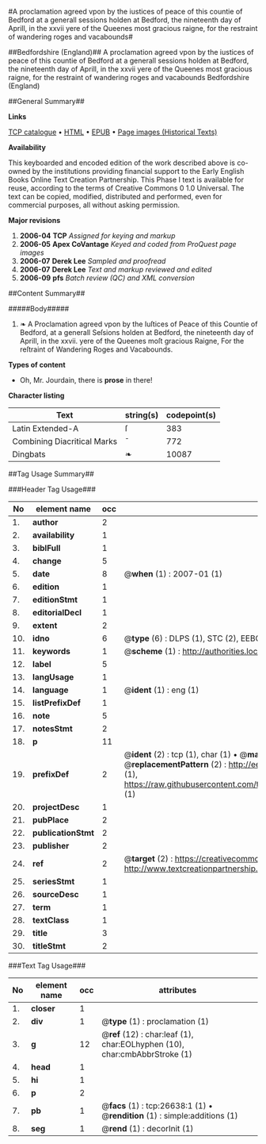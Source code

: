 #A proclamation agreed vpon by the iustices of peace of this countie of Bedford at a generall sessions holden at Bedford, the nineteenth day of Aprill, in the xxvii yere of the Queenes most gracious raigne, for the restraint of wandering roges and vacabounds#

##Bedfordshire (England)##
A proclamation agreed vpon by the iustices of peace of this countie of Bedford at a generall sessions holden at Bedford, the nineteenth day of Aprill, in the xxvii yere of the Queenes most gracious raigne, for the restraint of wandering roges and vacabounds
Bedfordshire (England)

##General Summary##

**Links**

[TCP catalogue](http://www.ota.ox.ac.uk/tcp/)  • 
[HTML](http://tei.it.ox.ac.uk/tcp/Texts-HTML/free/A07/A07474.html)  • 
[EPUB](http://tei.it.ox.ac.uk/tcp/Texts-EPUB/free/A07/A07474.epub) • 
[Page images (Historical Texts)](https://data.historicaltexts.jisc.ac.uk/view?pubId=eebo-23441327e&pageId=eebo-23441327e-26638-1)

**Availability**

This keyboarded and encoded edition of the
	       work described above is co-owned by the institutions
	       providing financial support to the Early English Books
	       Online Text Creation Partnership. This Phase I text is
	       available for reuse, according to the terms of Creative
	       Commons 0 1.0 Universal. The text can be copied,
	       modified, distributed and performed, even for
	       commercial purposes, all without asking permission.

**Major revisions**

1. __2006-04__ __TCP__ *Assigned for keying and markup*
1. __2006-05__ __Apex CoVantage__ *Keyed and coded from ProQuest page images*
1. __2006-07__ __Derek Lee__ *Sampled and proofread*
1. __2006-07__ __Derek Lee__ *Text and markup reviewed and edited*
1. __2006-09__ __pfs__ *Batch review (QC) and XML conversion*

##Content Summary##

#####Body#####

1. ❧ A Proclamation agreed vpon by the Iuſtices of Peace of this Countie of Bedford, at a generall Seſsions holden at Bedford, the nineteenth day of Aprill, in the xxvii. yere of the Queenes moſt gracious Raigne, For the reſtraint of Wandering Roges and Vacabounds.

**Types of content**

  * Oh, Mr. Jourdain, there is **prose** in there!

**Character listing**


|Text|string(s)|codepoint(s)|
|---|---|---|
|Latin Extended-A|ſ|383|
|Combining             Diacritical Marks|̄|772|
|Dingbats|❧|10087|

##Tag Usage Summary##

###Header Tag Usage###

|No|element name|occ|attributes|
|---|---|---|---|
|1.|__author__|2||
|2.|__availability__|1||
|3.|__biblFull__|1||
|4.|__change__|5||
|5.|__date__|8| @__when__ (1) : 2007-01 (1)|
|6.|__edition__|1||
|7.|__editionStmt__|1||
|8.|__editorialDecl__|1||
|9.|__extent__|2||
|10.|__idno__|6| @__type__ (6) : DLPS (1), STC (2), EEBO-CITATION (1), OCLC (1), VID (1)|
|11.|__keywords__|1| @__scheme__ (1) : http://authorities.loc.gov/ (1)|
|12.|__label__|5||
|13.|__langUsage__|1||
|14.|__language__|1| @__ident__ (1) : eng (1)|
|15.|__listPrefixDef__|1||
|16.|__note__|5||
|17.|__notesStmt__|2||
|18.|__p__|11||
|19.|__prefixDef__|2| @__ident__ (2) : tcp (1), char (1)  •  @__matchPattern__ (2) : ([0-9\-]+):([0-9IVX]+) (1), (.+) (1)  •  @__replacementPattern__ (2) : http://eebo.chadwyck.com/downloadtiff?vid=$1&page=$2 (1), https://raw.githubusercontent.com/textcreationpartnership/Texts/master/tcpchars.xml#$1 (1)|
|20.|__projectDesc__|1||
|21.|__pubPlace__|2||
|22.|__publicationStmt__|2||
|23.|__publisher__|2||
|24.|__ref__|2| @__target__ (2) : https://creativecommons.org/publicdomain/zero/1.0/ (1), http://www.textcreationpartnership.org/docs/. (1)|
|25.|__seriesStmt__|1||
|26.|__sourceDesc__|1||
|27.|__term__|1||
|28.|__textClass__|1||
|29.|__title__|3||
|30.|__titleStmt__|2||


###Text Tag Usage###

|No|element name|occ|attributes|
|---|---|---|---|
|1.|__closer__|1||
|2.|__div__|1| @__type__ (1) : proclamation (1)|
|3.|__g__|12| @__ref__ (12) : char:leaf (1), char:EOLhyphen (10), char:cmbAbbrStroke (1)|
|4.|__head__|1||
|5.|__hi__|1||
|6.|__p__|2||
|7.|__pb__|1| @__facs__ (1) : tcp:26638:1 (1)  •  @__rendition__ (1) : simple:additions (1)|
|8.|__seg__|1| @__rend__ (1) : decorInit (1)|
